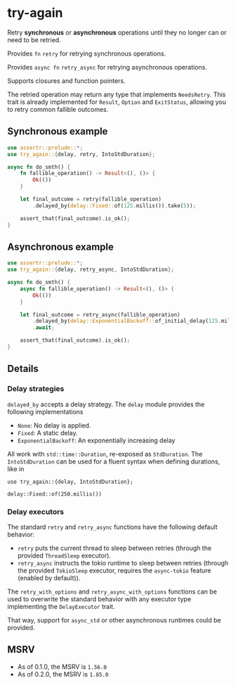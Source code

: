 # try-again

Retry **synchronous** or **asynchronous** operations until they no longer can or need to be retried.

Provides `fn` `retry` for retrying synchronous operations.

Provides `async fn` `retry_async` for retrying asynchronous operations.

Supports closures and function pointers.

The retried operation may return any type that implements `NeedsRetry`.
This trait is already implemented for `Result`, `Option` and `ExitStatus`, allowing you to retry common fallible
outcomes.

## Synchronous example

```rust
use assertr::prelude::*;
use try_again::{delay, retry, IntoStdDuration};

async fn do_smth() {
    fn fallible_operation() -> Result<(), ()> {
        Ok(())
    }

    let final_outcome = retry(fallible_operation)
        .delayed_by(delay::Fixed::of(125.millis()).take(5));

    assert_that(final_outcome).is_ok();
}
```

## Asynchronous example

```rust
use assertr::prelude::*;
use try_again::{delay, retry_async, IntoStdDuration};

async fn do_smth() {
    async fn fallible_operation() -> Result<(), ()> {
        Ok(())
    }

    let final_outcome = retry_async(fallible_operation)
        .delayed_by(delay::ExponentialBackoff::of_initial_delay(125.millis()).capped_at(2.secs()).take(10))
        .await;

    assert_that(final_outcome).is_ok();
}
```

## Details

### Delay strategies

`delayed_by` accepts a delay strategy. The `delay` module provides the following implementations

- `None`: No delay is applied.
- `Fixed`: A static delay.
- `ExponentialBackoff`: An exponentially increasing delay

All work with `std::time::Duration`, re-exposed as `StdDuration`. The `IntoStdDuration` can be used for a fluent syntax
when defining durations, like in

    use try_again::{delay, IntoStdDuration};

    delay::Fixed::of(250.millis())

### Delay executors

The standard `retry` and `retry_async` functions have the following default behavior:

- `retry` puts the current thread to sleep between retries (through the provided `ThreadSleep` executor).
- `retry_async` instructs the tokio runtime to sleep between retries (through the provided `TokioSleep` executor,
  requires the
  `async-tokio` feature (enabled by default)).

The `retry_with_options` and `retry_async_with_options` functions can be used to overwrite the standard behavior
with any executor type implementing the `DelayExecutor` trait.

That way, support for `async_std` or other asynchronous runtimes could be provided.

## MSRV

- As of 0.1.0, the MSRV is `1.56.0`
- As of 0.2.0, the MSRV is `1.85.0`
